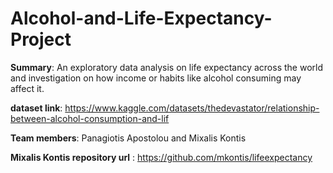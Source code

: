 # Alcohol-and-Life-Expectancy-Project

**Summary**: An exploratory data analysis on life expectancy across the world and investigation on how income or habits like alcohol consuming may affect it.

**dataset link**: https://www.kaggle.com/datasets/thedevastator/relationship-between-alcohol-consumption-and-lif

**Team members**: Panagiotis Apostolou and Mixalis Kontis

**Mixalis Kontis repository url** : https://github.com/mkontis/lifeexpectancy